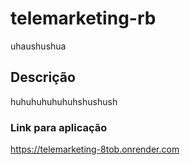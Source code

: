 # telemarketing-rb
uhaushushua

## Descrição
huhuhuhuhuhuhshushush

### Link para aplicação
https://telemarketing-8tob.onrender.com

